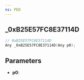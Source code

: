 ```yaml
---
ns: PED
---
```

## _0xB25E57FC8E37114D

```c
// 0xB25E57FC8E37114D
Any _0xB25E57FC8E37114D(Any p0);
```

## Parameters
* **p0**:
